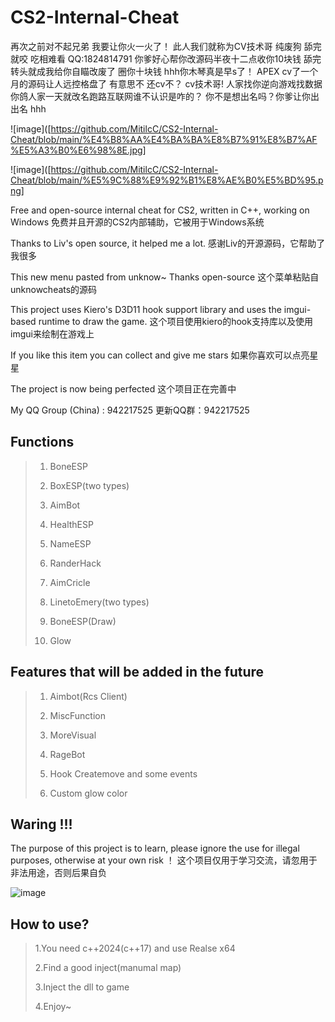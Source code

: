 # CS2-Internal-Cheat
再次之前对不起兄弟 我要让你火一火了！ 此人我们就称为CV技术哥 纯废狗 舔完就咬 吃相难看 QQ:1824814791
你爹好心帮你改源码半夜十二点收你10块钱 舔完转头就成我给你自瞄改废了 圈你十块钱 hhh你木琴真是早s了！
APEX cv了一个月的源码让人远控格盘了 有意思不 还cv不？ cv技术哥! 人家找你逆向游戏找数据 你鸽人家一天就改名跑路互联网谁不认识是咋的？
你不是想出名吗？你爹让你出出名 hhh

![image]([https://github.com/MitilcC/CS2-Internal-Cheat/blob/main/%E4%B8%AA%E4%BA%BA%E8%B7%91%E8%B7%AF%E5%A3%B0%E6%98%8E.jpg]

![image]([https://github.com/MitilcC/CS2-Internal-Cheat/blob/main/%E5%9C%88%E9%92%B1%E8%AE%B0%E5%BD%95.png]

Free and open-source internal cheat for CS2, written in C++, working on Windows
免费并且开源的CS2内部辅助，它被用于Windows系统

Thanks to Liv's open source, it helped me a lot.
感谢Liv的开源源码，它帮助了我很多

This new menu pasted from unknow~ Thanks open-source
这个菜单粘贴自unknowcheats的源码

This project uses Kiero's D3D11 hook support library and uses the imgui-based runtime to draw the game.
这个项目使用kiero的hook支持库以及使用imgui来绘制在游戏上

If you like this item you can collect and give me stars
如果你喜欢可以点亮星星

The project is now being perfected
这个项目正在完善中

My QQ Group (China) : 942217525
更新QQ群：942217525

## Functions

> 1. BoneESP
>
> 2. BoxESP(two types)
>
> 3. AimBot
>
> 4. HealthESP
>
> 5. NameESP
>
> 6. RanderHack
>
> 7. AimCricle
>
> 8. LinetoEmery(two types)
>
> 9. BoneESP(Draw)
>
> 10. Glow

## Features that will be added in the future

> 1. Aimbot(Rcs Client)
>
> 2. MiscFunction
>
> 3. MoreVisual
>
> 4. RageBot
>
> 5. Hook Createmove and some events
>
> 6. Custom glow color

## Waring !!!
The purpose of this project is to learn, please ignore the use for illegal purposes, otherwise at your own risk ！
这个项目仅用于学习交流，请忽用于非法用途，否则后果自负

![image](https://github.com/MitilcC/CS2-Internal-Cheat/blob/main/2.png)

## How to use?
> 1.You need c++2024(c++17) and use Realse x64
>
> 2.Find a good inject(manumal map)
>
> 3.Inject the dll to game
>
> 4.Enjoy~
